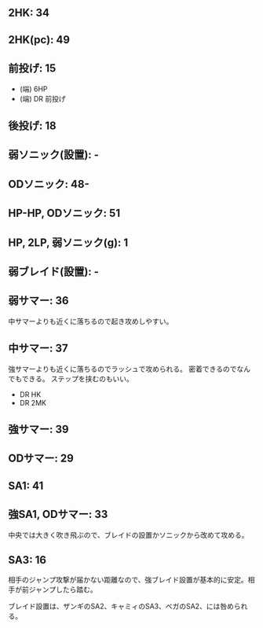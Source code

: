 ## 2HK: 34

## 2HK(pc): 49

## 前投げ: 15

- (端) 6HP
- (端) DR 前投げ

## 後投げ: 18

## 弱ソニック(設置): -

## ODソニック: 48-

## HP-HP, ODソニック: 51

## HP, 2LP, 弱ソニック(g): 1

## 弱ブレイド(設置): -

## 弱サマー: 36

中サマーよりも近くに落ちるので起き攻めしやすい。

## 中サマー: 37

強サマーよりも近くに落ちるのでラッシュで攻められる。
密着できるのでなんでもできる。
ステップを挟むのもいい。

- DR HK
- DR 2MK

## 強サマー: 39

## ODサマー: 29

## SA1: 41

## 強SA1, ODサマー: 33

中央では大きく吹き飛ぶので、ブレイドの設置かソニックから改めて攻める。

## SA3: 16

相手のジャンプ攻撃が届かない距離なので、強ブレイド設置が基本的に安定。相手が前ジャンプしたら踏む。

ブレイド設置は、ザンギのSA2、キャミィのSA3、ベガのSA2、には咎められる。
